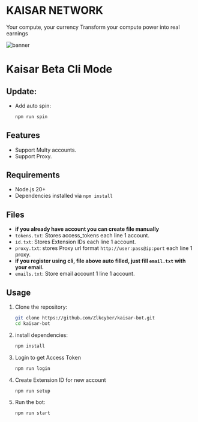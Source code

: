 # KAISAR NETWORK

Your compute, your currency
Transform your compute power into real earnings

![banner](image.png)

# Kaisar Beta Cli Mode
## Update:
- Add auto spin:
  ```bash
  npm run spin
  ```

## Features

- Support Multy accounts.
- Support Proxy.

## Requirements

- Node.js 20+
- Dependencies installed via `npm install`

## Files

- **if you already have account you can create file manually**
- `tokens.txt`: Stores access_tokens each line 1 account.
- `id.txt`: Stores Extension IDs each line 1 account.
- `proxy.txt`: stores Proxy url format `http://user:pass@ip:port` each line 1 proxy.
- **if you register using cli, file above auto filled, just fill `email.txt` with your email.**
- `emails.txt`: Store email account 1 line 1 account.

## Usage

1. Clone the repository:
   ```bash
   git clone https://github.com/Zlkcyber/kaisar-bot.git
   cd kaisar-bot
   ```
2. install dependencies:
   ```bash
   npm install
   ```
3. Login to get Access Token
   ```bash
   npm run login
   ```
4. Create Extension ID for new account
   ```bash
   npm run setup
   ```
5. Run the bot:
   ```bash
   npm run start
   ```
